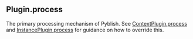 ## Plugin.process

The primary processing mechanism of Pyblish. See [ContextPlugin.process](ContextPlugin.process.md) and [InstancePlugin.process](InstancePlugin.process.md) for guidance on how to override this.